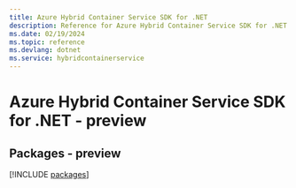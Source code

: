 ```yaml
---
title: Azure Hybrid Container Service SDK for .NET
description: Reference for Azure Hybrid Container Service SDK for .NET
ms.date: 02/19/2024
ms.topic: reference
ms.devlang: dotnet
ms.service: hybridcontainerservice
---
```

# Azure Hybrid Container Service SDK for .NET - preview
## Packages - preview
[!INCLUDE [packages](hybrid-container-service-index.md)]